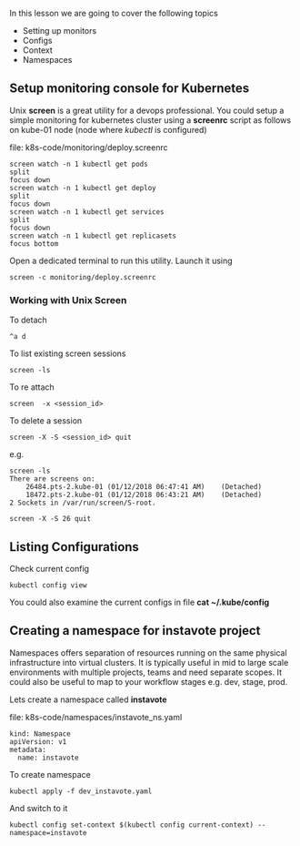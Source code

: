 
In this lesson we are going to cover the following topics

  * Setting up monitors
  * Configs
  * Context
  * Namespaces


## Setup monitoring console for Kubernetes
Unix **screen** is a great utility for a devops professional. You could setup a simple monitoring for kubernetes cluster using a **screenrc** script as follows on kube-01 node (node where *kubectl* is configured)

file: k8s-code/monitoring/deploy.screenrc

```
screen watch -n 1 kubectl get pods
split
focus down
screen watch -n 1 kubectl get deploy
split
focus down
screen watch -n 1 kubectl get services
split
focus down
screen watch -n 1 kubectl get replicasets
focus bottom
```

Open a dedicated terminal to run this utility.  Launch it using

```
screen -c monitoring/deploy.screenrc

```


### Working with Unix Screen

To detach

```
^a d  
```

To list existing screen sessions
```
screen -ls
```

To re attach
```
screen  -x <session_id>
```

To delete a session

```
screen -X -S <session_id> quit
```

e.g.
```
screen -ls
There are screens on:
	26484.pts-2.kube-01	(01/12/2018 06:47:41 AM)	(Detached)
	18472.pts-2.kube-01	(01/12/2018 06:43:21 AM)	(Detached)
2 Sockets in /var/run/screen/S-root.

screen -X -S 26 quit
```


## Listing Configurations

Check current config
```
kubectl config view
```

You could also examine the current configs in file **cat ~/.kube/config**

## Creating a namespace for instavote project

Namespaces offers separation of resources running on the same physical infrastructure into virtual clusters. It is typically useful in mid to large scale environments with multiple projects, teams and need separate scopes. It could also be useful to map to your workflow stages e.g. dev, stage, prod.   

Lets create a namespace called **instavote**  

file: k8s-code/namespaces/instavote_ns.yaml
```
kind: Namespace
apiVersion: v1
metadata:
  name: instavote
```

To create namespace

```
kubectl apply -f dev_instavote.yaml
```


And switch to it
```
kubectl config set-context $(kubectl config current-context) --namespace=instavote

```
